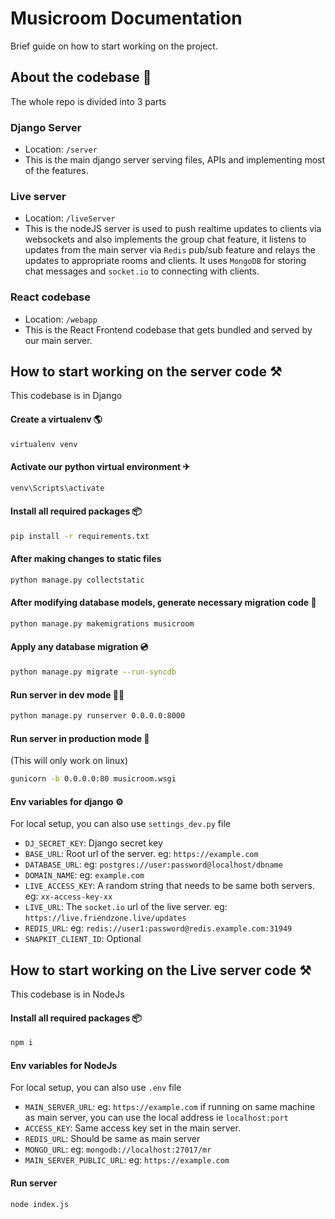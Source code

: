# Musicroom Documentation

Brief guide on how to start working on the project.

## About the codebase 📁

The whole repo is divided into 3 parts

### Django Server

- Location: `/server`
- This is the main django server serving files, APIs and implementing most of the features.

### Live server

- Location: `/liveServer`
- This is the nodeJS server is used to push realtime updates to clients via websockets and also implements the group chat feature, it listens to updates from the main server via `Redis` pub/sub feature and relays the updates to appropriate rooms and clients. It uses `MongoDB` for storing chat messages and `socket.io` to connecting with clients.

### React codebase

- Location: `/webapp`
- This is the React Frontend codebase that gets bundled and served by our main server.

## How to start working on the server code ⚒

This codebase is in Django

#### Create a virtualenv 🌎

```bash
virtualenv venv
```

#### Activate our python virtual environment ✈

```bash
venv\Scripts\activate
```

#### Install all required packages 📦

```bash
pip install -r requirements.txt
```

#### After making changes to static files

```bash
python manage.py collectstatic
```

#### After modifying database models, generate necessary migration code 💾

```bash
python manage.py makemigrations musicroom
```

#### Apply any database migration 💿

```bash
python manage.py migrate --run-syncdb
```

#### Run server in dev mode 🏃‍♀️

```bash
python manage.py runserver 0.0.0.0:8000
```

#### Run server in production mode 🏁

  (This will only work on linux)

```bash
gunicorn -b 0.0.0.0:80 musicroom.wsgi
```

#### Env variables for django ⚙

For local setup, you can also use `settings_dev.py` file

- `DJ_SECRET_KEY`: Django secret key
- `BASE_URL`: Root url of the server. eg: `https://example.com`
- `DATABASE_URL`: eg: `postgres://user:password@localhost/dbname`
- `DOMAIN_NAME`: eg: `example.com`
- `LIVE_ACCESS_KEY`: A random string that needs to be same both servers. eg: `xx-access-key-xx`
- `LIVE_URL`: The `socket.io` url of the live server. eg: `https://live.friendzone.live/updates`
- `REDIS_URL`: eg: `redis://user1:password@redis.example.com:31949`
- `SNAPKIT_CLIENT_ID`: Optional

## How to start working on the Live server code ⚒

This codebase is in NodeJs

#### Install all required packages 📦

```bash
npm i
```

#### Env variables for NodeJs

For local setup, you can also use `.env` file

- `MAIN_SERVER_URL`: eg: `https://example.com` if running on same machine as main server, you can use the local address ie `localhost:port`
- `ACCESS_KEY`: Same access key set in the main server.
- `REDIS_URL`: Should be same as main server
- `MONGO_URL`: eg: `mongodb://localhost:27017/mr`
- `MAIN_SERVER_PUBLIC_URL`: eg: `https://example.com`

#### Run server

```bash
node index.js
```
